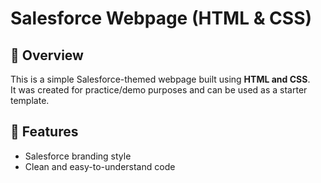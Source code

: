 # Salesforce Webpage (HTML & CSS)

## 📌 Overview
This is a simple Salesforce-themed webpage built using **HTML and CSS**.  
It was created for practice/demo purposes and can be used as a starter template.

## 🎨 Features
 
- Salesforce branding style  
- Clean and easy-to-understand code  


